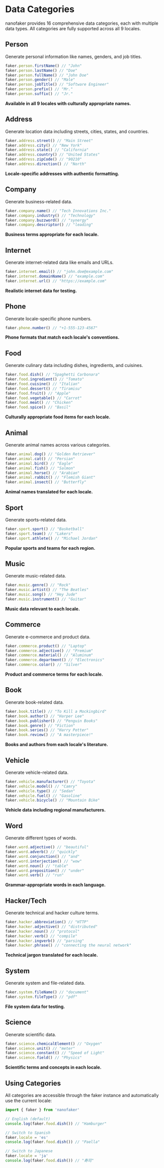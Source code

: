 # Data Categories

nanofaker provides 16 comprehensive data categories, each with multiple data types. All categories are fully supported across all 9 locales.

## Person

Generate personal information like names, genders, and job titles.

```ts
faker.person.firstName() // "John"
faker.person.lastName() // "Doe"
faker.person.fullName() // "John Doe"
faker.person.gender() // "Male"
faker.person.jobTitle() // "Software Engineer"
faker.person.prefix() // "Mr."
faker.person.suffix() // "Jr."
```

**Available in all 9 locales with culturally appropriate names.**

## Address

Generate location data including streets, cities, states, and countries.

```ts
faker.address.street() // "Main Street"
faker.address.city() // "New York"
faker.address.state() // "California"
faker.address.country() // "United States"
faker.address.zipCode() // "90210"
faker.address.direction() // "North"
```

**Locale-specific addresses with authentic formatting.**

## Company

Generate business-related data.

```ts
faker.company.name() // "Tech Innovations Inc."
faker.company.industry() // "Technology"
faker.company.buzzword() // "synergy"
faker.company.descriptor() // "leading"
```

**Business terms appropriate for each locale.**

## Internet

Generate internet-related data like emails and URLs.

```ts
faker.internet.email() // "john.doe@example.com"
faker.internet.domainName() // "example.com"
faker.internet.url() // "https://example.com"
```

**Realistic internet data for testing.**

## Phone

Generate locale-specific phone numbers.

```ts
faker.phone.number() // "+1-555-123-4567"
```

**Phone formats that match each locale's conventions.**

## Food

Generate culinary data including dishes, ingredients, and cuisines.

```ts
faker.food.dish() // "Spaghetti Carbonara"
faker.food.ingredient() // "Tomato"
faker.food.cuisine() // "Italian"
faker.food.dessert() // "Tiramisu"
faker.food.fruit() // "Apple"
faker.food.vegetable() // "Carrot"
faker.food.meat() // "Chicken"
faker.food.spice() // "Basil"
```

**Culturally appropriate food items for each locale.**

## Animal

Generate animal names across various categories.

```ts
faker.animal.dog() // "Golden Retriever"
faker.animal.cat() // "Persian"
faker.animal.bird() // "Eagle"
faker.animal.fish() // "Salmon"
faker.animal.horse() // "Arabian"
faker.animal.rabbit() // "Flemish Giant"
faker.animal.insect() // "Butterfly"
```

**Animal names translated for each locale.**

## Sport

Generate sports-related data.

```ts
faker.sport.sport() // "Basketball"
faker.sport.team() // "Lakers"
faker.sport.athlete() // "Michael Jordan"
```

**Popular sports and teams for each region.**

## Music

Generate music-related data.

```ts
faker.music.genre() // "Rock"
faker.music.artist() // "The Beatles"
faker.music.song() // "Hey Jude"
faker.music.instrument() // "Guitar"
```

**Music data relevant to each locale.**

## Commerce

Generate e-commerce and product data.

```ts
faker.commerce.product() // "Laptop"
faker.commerce.adjective() // "Premium"
faker.commerce.material() // "Aluminum"
faker.commerce.department() // "Electronics"
faker.commerce.color() // "Silver"
```

**Product and commerce terms for each locale.**

## Book

Generate book-related data.

```ts
faker.book.title() // "To Kill a Mockingbird"
faker.book.author() // "Harper Lee"
faker.book.publisher() // "Penguin Books"
faker.book.genre() // "Fiction"
faker.book.series() // "Harry Potter"
faker.book.review() // "A masterpiece!"
```

**Books and authors from each locale's literature.**

## Vehicle

Generate vehicle-related data.

```ts
faker.vehicle.manufacturer() // "Toyota"
faker.vehicle.model() // "Camry"
faker.vehicle.type() // "Sedan"
faker.vehicle.fuel() // "Gasoline"
faker.vehicle.bicycle() // "Mountain Bike"
```

**Vehicle data including regional manufacturers.**

## Word

Generate different types of words.

```ts
faker.word.adjective() // "beautiful"
faker.word.adverb() // "quickly"
faker.word.conjunction() // "and"
faker.word.interjection() // "wow"
faker.word.noun() // "table"
faker.word.preposition() // "under"
faker.word.verb() // "run"
```

**Grammar-appropriate words in each language.**

## Hacker/Tech

Generate technical and hacker culture terms.

```ts
faker.hacker.abbreviation() // "HTTP"
faker.hacker.adjective() // "distributed"
faker.hacker.noun() // "protocol"
faker.hacker.verb() // "compile"
faker.hacker.ingverb() // "parsing"
faker.hacker.phrase() // "connecting the neural network"
```

**Technical jargon translated for each locale.**

## System

Generate system and file-related data.

```ts
faker.system.fileName() // "document"
faker.system.fileType() // "pdf"
```

**File system data for testing.**

## Science

Generate scientific data.

```ts
faker.science.chemicalElement() // "Oxygen"
faker.science.unit() // "meter"
faker.science.constant() // "Speed of Light"
faker.science.field() // "Physics"
```

**Scientific terms and concepts in each locale.**

## Using Categories

All categories are accessible through the faker instance and automatically use the current locale:

```ts
import { faker } from 'nanofaker'

// English (default)
console.log(faker.food.dish()) // "Hamburger"

// Switch to Spanish
faker.locale = 'es'
console.log(faker.food.dish()) // "Paella"

// Switch to Japanese
faker.locale = 'ja'
console.log(faker.food.dish()) // "寿司"
```
